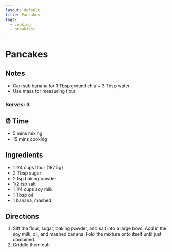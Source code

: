 ```yaml
---
layout: default
title: Pancakes
tags:
  - cooking
  - breakfast
---
```


# Pancakes

## Notes

- Can sub banana for 1 Tbsp ground chia + 3 Tbsp water
- Use mass for measuring flour

### Serves: 3

## ⏰ Time

- 5 mins mixing
- 15 mins cooking

## Ingredients

- 1 1/4 cups flour (187.5g)
- 2 Tbsp sugar
- 2 tsp baking powder
- 1/2 tsp salt
- 1 1/4 cups soy milk
- 1 Tbsp oil
- 1 banana, mashed

## Directions

1. Sift the flour, sugar, baking powder, and salt into a large bowl. Add in the soy milk, oil, and mashed banana. Fold the mixture onto itself until just combined.
1. Griddle them duh
